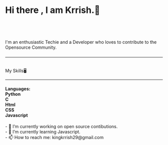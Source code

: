 <h1>Hi there , I am <style="Blue">Krrish.🙌</h1>
  <h5><br></h5>
  <br>
  I'm an enthusiastic Techie and a Developer who loves to contribute to the Opensource Community.
  <h3><hr></h3><br>
  My Skills🖥️
  <hr>
  <h4>Languages:<br>
    Python <br>
    C <br>
    Html <br>
    CSS <br>
    Javascript <br>
  </h4>
</h1>
- 🔭 I’m currently working on open source contibutions. <br>
- 🌱 I’m currently learning Javascript.<br>
- 📫 How to reach me: kingkrrish29@gmail.com<br>
